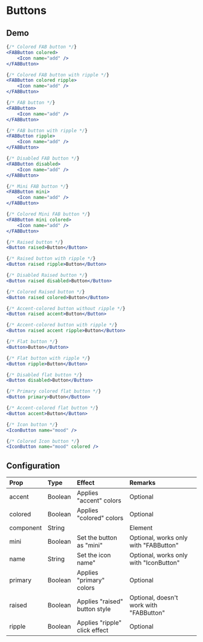 # Buttons

## Demo

```jsx
{/* Colored FAB button */}
<FABButton colored>
    <Icon name="add" />
</FABButton>

{/* Colored FAB button with ripple */}
<FABButton colored ripple>
    <Icon name="add" />
</FABButton>
```

```jsx
{/* FAB button */}
<FABButton>
    <Icon name="add" />
</FABButton>

{/* FAB button with ripple */}
<FABButton ripple>
    <Icon name="add" />
</FABButton>

{/* Disabled FAB button */}
<FABButton disabled>
    <Icon name="add" />
</FABButton>
```

```jsx
{/* Mini FAB button */}
<FABButton mini>
    <Icon name="add" />
</FABButton>

{/* Colored Mini FAB button */}
<FABButton mini colored>
    <Icon name="add" />
</FABButton>
```

```jsx
{/* Raised button */}
<Button raised>Button</Button>

{/* Raised button with ripple */}
<Button raised ripple>Button</Button>

{/* Disabled Raised button */}
<Button raised disabled>Button</Button>
```

```jsx
{/* Colored Raised button */}
<Button raised colored>Button</Button>

{/* Accent-colored button without ripple */}
<Button raised accent>Button</Button>

{/* Accent-colored button with ripple */}
<Button raised accent ripple>Button</Button>
```

```jsx
{/* Flat button */}
<Button>Button</Button>

{/* Flat button with ripple */}
<Button ripple>Button</Button>

{/* Disabled flat button */}
<Button disabled>Button</Button>
```

```jsx
{/* Primary colored flat button */}
<Button primary>Button</Button>

{/* Accent-colored flat button */}
<Button accent>Button</Button>
```

```jsx
{/* Icon button */}
<IconButton name="mood" />

{/* Colored Icon button */}
<IconButton name="mood" colored />
```

## Configuration

| Prop     | Type      | Effect       | Remarks      |
|:---------|:----------|:-------------|:-------------|
| accent   | Boolean   | Applies "accent" colors  | Optional |
| colored  | Boolean   | Applies "colored" colors | Optional |
| component| String || Element || Function   | Specify the custom component to use to render the element | Optional. Default 'div' |
| mini     | Boolean   | Set the button as "mini" | Optional, works only with "FABButton" |
| name     | String    | Set the icon name" | Optional, works only with "IconButton" |
| primary  | Boolean   | Applies "primary" colors | Optional |
| raised   | Boolean   | Applies "raised" button style | Optional, doesn\'t work with "FABButton" |
| ripple   | Boolean   | Applies "ripple" click effect | Optional |
